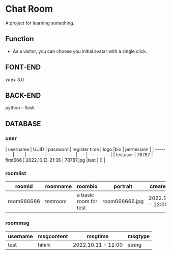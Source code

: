 # Chat Room
A project for learning something.


## Function
- As a visitor, you can choose you initial avatar with a single click.

## FONT-END
vue+ 3.0

## BACK-END
python - flask

## DATABASE

### user

| username | UUID | password | register time | logo |bio | permission |
| -------- | ---- | -------- | ------------- | --- | ---------- |
| testuser | 78787 | first666 | 2022.10.13-21:36 | 78787.jpg |test | 0 |

### roomlist
| roomid | roomname | roombio | portrait | createtime | roomtype | 
| ------ | -------- | ------  | -------- | ---------- | -------- |
| room666666 | testroom | a basic room for test | room666666.jpg | 2022.10.11 - 12:00 | test |

### roommsg
| username | msgcontent | msgtime | msgtype | 
| -------- | ---------- | ------  | ------- | 
| test | hihihi | 2022.10.11 - 12:00 | string |